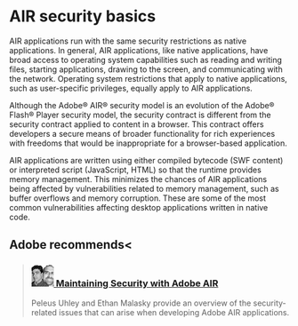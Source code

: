 # AIR security basics

AIR applications run with the same security restrictions as native applications.
In general, AIR applications, like native applications, have broad access to
operating system capabilities such as reading and writing files, starting
applications, drawing to the screen, and communicating with the network.
Operating system restrictions that apply to native applications, such as
user-specific privileges, equally apply to AIR applications.

Although the Adobe® AIR® security model is an evolution of the Adobe® Flash®
Player security model, the security contract is different from the security
contract applied to content in a browser. This contract offers developers a
secure means of broader functionality for rich experiences with freedoms that
would be inappropriate for a browser-based application.

AIR applications are written using either compiled bytecode (SWF content) or
interpreted script (JavaScript, HTML) so that the runtime provides memory
management. This minimizes the chances of AIR applications being affected by
vulnerabilities related to memory management, such as buffer overflows and
memory corruption. These are some of the most common vulnerabilities affecting
desktop applications written in native code.

## Adobe recommends<

> ### [![](../../img/ethanAndpeleus.png) Maintaining Security with Adobe AIR](http://goo.gl/rXu59)
>
> Peleus Uhley and Ethan Malasky provide an overview of the security-related
> issues that can arise when developing Adobe AIR applications.
